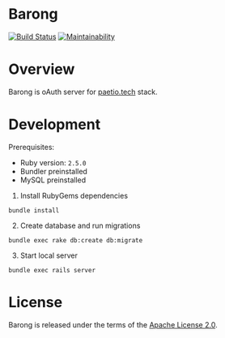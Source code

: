 [travis]: https://travis-ci.org/rubykube/barong
[codeclimate]: https://codeclimate.com/github/rubykube/barong/maintainability

# Barong
[![Build Status](https://travis-ci.org/rubykube/barong.svg?branch=master)][travis]
[![Maintainability](https://api.codeclimate.com/v1/badges/a53414f061e69f6f531a/maintainability)][codeclimate]

# Overview

Barong is oAuth server for [paetio.tech](https://www.peatio.tech) stack.

# Development

Prerequisites:
- Ruby version: `2.5.0`
- Bundler preinstalled
- MySQL preinstalled

1. Install RubyGems dependencies
```
bundle install
```

2. Create database and run migrations
```
bundle exec rake db:create db:migrate
```

3. Start local server
```
bundle exec rails server
```

# License
Barong is released under the terms of the [Apache License 2.0](./LICENSE.md).
